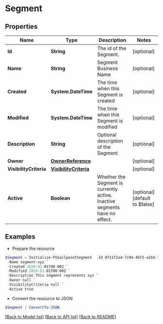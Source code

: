 # Segment
## Properties

Name | Type | Description | Notes
------------ | ------------- | ------------- | -------------
**Id** | **String** | The id of the Segment. | [optional] 
**Name** | **String** | Segment Business Name | [optional] 
**Created** | **System.DateTime** | The time when this Segment is created | [optional] 
**Modified** | **System.DateTime** | The time when this Segment is modified | [optional] 
**Description** | **String** | Optional description of the Segment | [optional] 
**Owner** | [**OwnerReference**](OwnerReference.md) |  | [optional] 
**VisibilityCriteria** | [**VisibilityCriteria**](VisibilityCriteria.md) |  | [optional] 
**Active** | **Boolean** | Whether the Segment is currently active. Inactive segments have no effect. | [optional] [default to $false]

## Examples

- Prepare the resource
```powershell
$Segment = Initialize-PSSailpointSegment  -Id 0f11f2a4-7c94-4bf3-a2bd-742580fe3bde `
 -Name segment-xyz `
 -Created 2020-01-01T00:00Z `
 -Modified 2020-01-01T00:00Z `
 -Description This segment represents xyz `
 -Owner null `
 -VisibilityCriteria null `
 -Active true
```

- Convert the resource to JSON
```powershell
$Segment | ConvertTo-JSON
```

[[Back to Model list]](../README.md#documentation-for-models) [[Back to API list]](../README.md#documentation-for-api-endpoints) [[Back to README]](../README.md)

